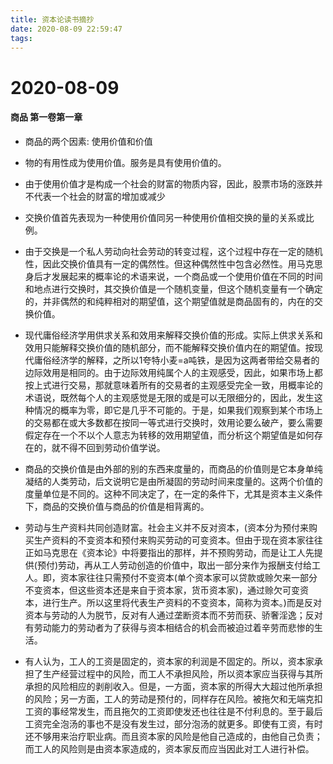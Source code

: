 ```yaml
---
title: 资本论读书摘抄
date: 2020-08-09 22:59:47
tags:
---
```


# 2020-08-09

#### 商品 第一卷第一章

* 商品的两个因素: 使用价值和价值

* 物的有用性成为使用价值。服务是具有使用价值的。
* 由于使用价值才是构成一个社会的财富的物质内容，因此，股票市场的涨跌并不代表一个社会的财富的增加或减少

* 交换价值首先表现为一种使用价值同另一种使用价值相交换的量的关系或比例。
* 由于交换是一个私人劳动向社会劳动的转变过程，这个过程中存在一定的随机性，因此交换价值具有一定的偶然性。但这种偶然性中包含必然性。用马克思身后才发展起来的概率论的术语来说，一个商品或一个使用价值在不同的时间和地点进行交换时，其交换价值是一个随机变量，但这个随机变量有一个确定的，并非偶然的和纯粹相对的期望值，这个期望值就是商品固有的，内在的交换价值。

* 现代庸俗经济学用供求关系和效用来解释交换价值的形成。实际上供求关系和效用只能解释交换价值的随机部分，而不能解释交换价值内在的期望值。按现代庸俗经济学的解释，之所以1夸特小麦=a吨铁，是因为这两者带给交易者的边际效用是相同的。由于边际效用纯属个人的主观感受，因此，如果市场上都按上式进行交易，那就意味着所有的交易者的主观感受完全一致，用概率论的术语说，既然每个人的主观感觉是无限的或是可以无限细分的，因此，发生这种情况的概率为零，即它是几乎不可能的。于是，如果我们观察到某个市场上的交易都在或大多数都在按同一等式进行交换时，效用论要么破产，要么需要假定存在一个不以个人意志为转移的效用期望值，而分析这个期望值是如何存在的，就不得不回到劳动价值学说。

* 商品的交换价值是由外部的别的东西来度量的，而商品的价值则是它本身单纯凝结的人类劳动，后文说明它是由所凝固的劳动时间来度量的。这两个价值的度量单位是不同的。这种不同决定了，在一定的条件下，尤其是资本主义条件下，商品的交换价值与商品的价值是相背离的。

* 劳动与生产资料共同创造财富。社会主义并不反对资本，(资本分为预付来购买生产资料的不变资本和预付来购买劳动的可变资本。但由于现在资本家往往正如马克思在《资本论》中将要指出的那样，并不预购劳动，而是让工人先提供(预付)劳动，再从工人劳动创造的价值中，取出一部分来作为报酬支付给工人。即，资本家往往只需预付不变资本(单个资本家可以贷款或赊欠来一部分不变资本，但这些资本还是来自于资本家，货币资本家)，通过赊欠可变资本，进行生产。所以这里将代表生产资料的不变资本，简称为资本。)而是反对资本与劳动的人为脱节，反对有人通过垄断资本而不劳而获、骄奢淫逸；反对有劳动能力的劳动者为了获得与资本相结合的机会而被迫过着辛劳而悲惨的生活。

* 有人认为，工人的工资是固定的，资本家的利润是不固定的。所以，资本家承担了生产经营过程中的风险，而工人不承担风险，所以资本家应当获得与其所承担的风险相应的剥削收入。但是，一方面，资本家的所得大大超过他所承担的风险；另一方面，工人的劳动是预付的，同样存在风险。被拖欠和无端克扣工资的事经常发生，而且拖欠的工资即使发还也往往是不付利息的。至于最后工资完全泡汤的事也不是没有发生过，部分泡汤的就更多。即使有工资，有时还不够用来治疗职业病。而且资本家的风险是他自己造成的，由他自己负责；而工人的风险则是由资本家造成的，资本家反而应当因此对工人进行补偿。

  